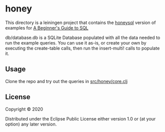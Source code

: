 # honey

This directory is a leiningen project that contains the [honeysql](https://github.com/seancorfield/honeysql) version of examples for [A Beginner's Guide to SQL](https://www.sohamkamani.com/blog/2016/07/07/a-beginners-guide-to-sql/)

db/database.db is a SQLite Database populated with all the data needed to run the example queries. You can use it as-is, or create your own by executing the create-table calls, then run the insert-multi! calls to populate it.

## Usage

Clone the repo and try out the queries in [src/honey/core.clj](https://github.com/mchampine/beginners-sql/blob/master/honey/src/honey/core.clj)

## License

Copyright © 2020

Distributed under the Eclipse Public License either version 1.0 or (at
your option) any later version.
